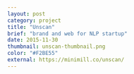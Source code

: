 ```yaml
---
layout: post
category: project
title: "Unscan"
brief: "brand and web for NLP startup"
date: 2015-11-30
thumbnail: unscan-thumbnail.png
color: "#F2BE55"
external: https://minimill.co/unscan/
---
```


